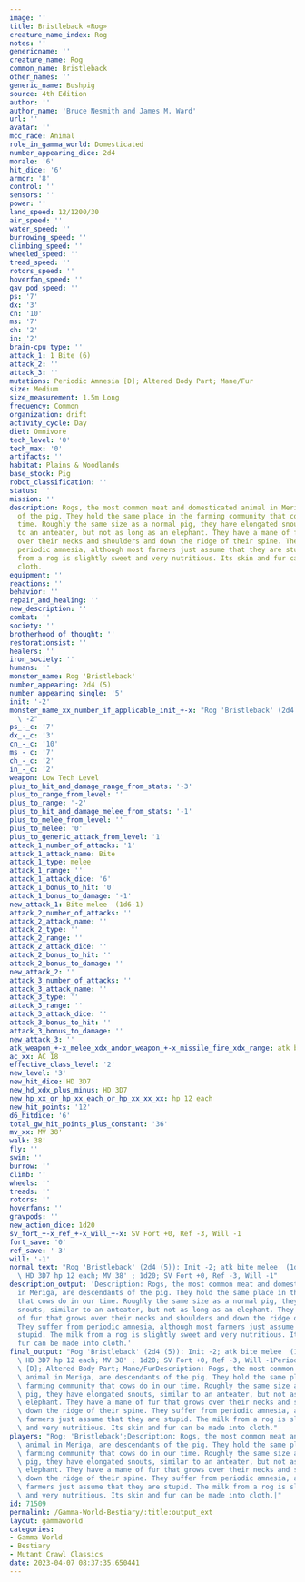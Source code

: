 ```yaml
---
image: ''
title: Bristleback «Rog»
creature_name_index: Rog
notes: ''
genericname: ''
creature_name: Rog
common_name: Bristleback
other_names: ''
generic_name: Bushpig
source: 4th Edition
author: ''
author_name: 'Bruce Nesmith and James M. Ward'
url: ''
avatar: ''
mcc_race: Animal
role_in_gamma_world: Domesticated
number_appearing_dice: 2d4
morale: '6'
hit_dice: '6'
armor: '8'
control: ''
sensors: ''
power: ''
land_speed: 12/1200/30
air_speed: ''
water_speed: ''
burrowing_speed: ''
climbing_speed: ''
wheeled_speed: ''
tread_speed: ''
rotors_speed: ''
hoverfan_speed: ''
gav_pod_speed: ''
ps: '7'
dx: '3'
cn: '10'
ms: '7'
ch: '2'
in: '2'
brain-cpu type: ''
attack_1: 1 Bite (6)
attack_2: ''
attack_3: ''
mutations: Periodic Amnesia [D]; Altered Body Part; Mane/Fur
size: Medium
size_measurement: 1.5m Long
frequency: Common
organization: drift
activity_cycle: Day
diet: Omnivore
tech_level: '0'
tech_max: '0'
artifacts: ''
habitat: Plains & Woodlands
base_stock: Pig
robot_classification: ''
status: ''
mission: ''
description: Rogs, the most common meat and domesticated animal in Meriga, are descendants
  of the pig. They hold the same place in the farming community that cows do in our
  time. Roughly the same size as a normal pig, they have elongated snouts, similar
  to an anteater, but not as long as an elephant. They have a mane of fur that grows
  over their necks and shoulders and down the ridge of their spine. They suffer from
  periodic amnesia, although most farmers just assume that they are stupid. The milk
  from a rog is slightly sweet and very nutritious. Its skin and fur can be made into
  cloth.
equipment: ''
reactions: ''
behavior: ''
repair_and_healing: ''
new_description: ''
combat: ''
society: ''
brotherhood_of_thought: ''
restorationsist: ''
healers: ''
iron_society: ''
humans: ''
monster_name: Rog 'Bristleback'
number_appearing: 2d4 (5)
number_appearing_single: '5'
init: '-2'
monster_name_xx_number_if_applicable_init_+-x: "Rog 'Bristleback' (2d4 (5)): Init\
  \ -2"
ps_-_c: '7'
dx_-_c: '3'
cn_-_c: '10'
ms_-_c: '7'
ch_-_c: '2'
in_-_c: '2'
weapon: Low Tech Level
plus_to_hit_and_damage_range_from_stats: '-3'
plus_to_range_from_level: ''
plus_to_range: '-2'
plus_to_hit_and_damage_melee_from_stats: '-1'
plus_to_melee_from_level: ''
plus_to_melee: '0'
plus_to_generic_attack_from_level: '1'
attack_1_number_of_attacks: '1'
attack_1_attack_name: Bite
attack_1_type: melee
attack_1_range: ''
attack_1_attack_dice: '6'
attack_1_bonus_to_hit: '0'
attack_1_bonus_to_damage: '-1'
new_attack_1: Bite melee  (1d6-1)
attack_2_number_of_attacks: ''
attack_2_attack_name: ''
attack_2_type: ''
attack_2_range: ''
attack_2_attack_dice: ''
attack_2_bonus_to_hit: ''
attack_2_bonus_to_damage: ''
new_attack_2: ''
attack_3_number_of_attacks: ''
attack_3_attack_name: ''
attack_3_type: ''
attack_3_range: ''
attack_3_attack_dice: ''
attack_3_bonus_to_hit: ''
attack_3_bonus_to_damage: ''
new_attack_3: ''
atk_weapon_+-x_melee_xdx_andor_weapon_+-x_missile_fire_xdx_range: atk bite melee  (1d6-1)
ac_xx: AC 18
effective_class_level: '2'
new_level: '3'
new_hit_dice: HD 3D7
new_hd_xdx_plus_minus: HD 3D7
new_hp_xx_or_hp_xx_each_or_hp_xx_xx_xx: hp 12 each
new_hit_points: '12'
d6_hitdice: '6'
total_gw_hit_points_plus_constant: '36'
mv_xx: MV 38'
walk: 38'
fly: ''
swim: ''
burrow: ''
climb: ''
wheels: ''
treads: ''
rotors: ''
hoverfans: ''
gravpods: ''
new_action_dice: 1d20
sv_fort_+-x_ref_+-x_will_+-x: SV Fort +0, Ref -3, Will -1
fort_save: '0'
ref_save: '-3'
will: '-1'
normal_text: "Rog 'Bristleback' (2d4 (5)): Init -2; atk bite melee  (1d6-1); AC 18;\
  \ HD 3D7 hp 12 each; MV 38' ; 1d20; SV Fort +0, Ref -3, Will -1"
description_output: 'Description: Rogs, the most common meat and domesticated animal
  in Meriga, are descendants of the pig. They hold the same place in the farming community
  that cows do in our time. Roughly the same size as a normal pig, they have elongated
  snouts, similar to an anteater, but not as long as an elephant. They have a mane
  of fur that grows over their necks and shoulders and down the ridge of their spine.
  They suffer from periodic amnesia, although most farmers just assume that they are
  stupid. The milk from a rog is slightly sweet and very nutritious. Its skin and
  fur can be made into cloth.'
final_output: "Rog 'Bristleback' (2d4 (5)): Init -2; atk bite melee  (1d6-1); AC 18;\
  \ HD 3D7 hp 12 each; MV 38' ; 1d20; SV Fort +0, Ref -3, Will -1Periodic Amnesia\
  \ [D]; Altered Body Part; Mane/FurDescription: Rogs, the most common meat and domesticated\
  \ animal in Meriga, are descendants of the pig. They hold the same place in the\
  \ farming community that cows do in our time. Roughly the same size as a normal\
  \ pig, they have elongated snouts, similar to an anteater, but not as long as an\
  \ elephant. They have a mane of fur that grows over their necks and shoulders and\
  \ down the ridge of their spine. They suffer from periodic amnesia, although most\
  \ farmers just assume that they are stupid. The milk from a rog is slightly sweet\
  \ and very nutritious. Its skin and fur can be made into cloth."
players: "Rog; 'Bristleback';Description: Rogs, the most common meat and domesticated\
  \ animal in Meriga, are descendants of the pig. They hold the same place in the\
  \ farming community that cows do in our time. Roughly the same size as a normal\
  \ pig, they have elongated snouts, similar to an anteater, but not as long as an\
  \ elephant. They have a mane of fur that grows over their necks and shoulders and\
  \ down the ridge of their spine. They suffer from periodic amnesia, although most\
  \ farmers just assume that they are stupid. The milk from a rog is slightly sweet\
  \ and very nutritious. Its skin and fur can be made into cloth.|"
id: 71509
permalink: /Gamma-World-Bestiary/:title:output_ext
layout: gammaworld
categories:
- Gamma World
- Bestiary
- Mutant Crawl Classics
date: 2023-04-07 08:37:35.650441
---
```

